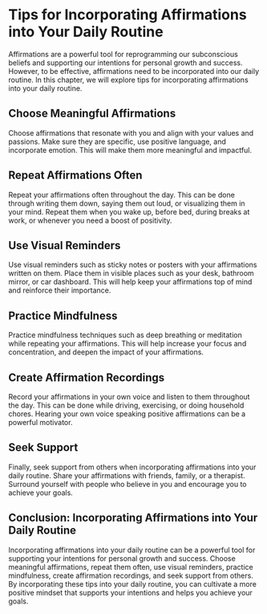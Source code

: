 Tips for Incorporating Affirmations into Your Daily Routine
==============================================================================================

Affirmations are a powerful tool for reprogramming our subconscious beliefs and supporting our intentions for personal growth and success. However, to be effective, affirmations need to be incorporated into our daily routine. In this chapter, we will explore tips for incorporating affirmations into your daily routine.

Choose Meaningful Affirmations
------------------------------

Choose affirmations that resonate with you and align with your values and passions. Make sure they are specific, use positive language, and incorporate emotion. This will make them more meaningful and impactful.

Repeat Affirmations Often
-------------------------

Repeat your affirmations often throughout the day. This can be done through writing them down, saying them out loud, or visualizing them in your mind. Repeat them when you wake up, before bed, during breaks at work, or whenever you need a boost of positivity.

Use Visual Reminders
--------------------

Use visual reminders such as sticky notes or posters with your affirmations written on them. Place them in visible places such as your desk, bathroom mirror, or car dashboard. This will help keep your affirmations top of mind and reinforce their importance.

Practice Mindfulness
--------------------

Practice mindfulness techniques such as deep breathing or meditation while repeating your affirmations. This will help increase your focus and concentration, and deepen the impact of your affirmations.

Create Affirmation Recordings
-----------------------------

Record your affirmations in your own voice and listen to them throughout the day. This can be done while driving, exercising, or doing household chores. Hearing your own voice speaking positive affirmations can be a powerful motivator.

Seek Support
------------

Finally, seek support from others when incorporating affirmations into your daily routine. Share your affirmations with friends, family, or a therapist. Surround yourself with people who believe in you and encourage you to achieve your goals.

Conclusion: Incorporating Affirmations into Your Daily Routine
--------------------------------------------------------------

Incorporating affirmations into your daily routine can be a powerful tool for supporting your intentions for personal growth and success. Choose meaningful affirmations, repeat them often, use visual reminders, practice mindfulness, create affirmation recordings, and seek support from others. By incorporating these tips into your daily routine, you can cultivate a more positive mindset that supports your intentions and helps you achieve your goals.
